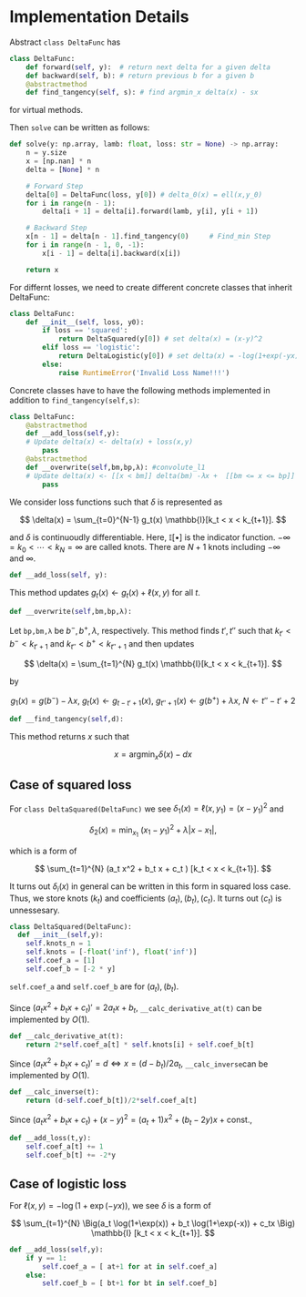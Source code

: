 # Implementation Details
Abstract `class DeltaFunc` has

```python  
class DeltaFunc:
    def forward(self, y):  # return next delta for a given delta
    def backward(self, b): # return previous b for a given b
    @abstractmethod
    def find_tangency(self, s): # find argmin_x delta(x) - sx
```  
for virtual methods.

Then `solve` can be written as follows:
```python  
def solve(y: np.array, lamb: float, loss: str = None) -> np.array:
    n = y.size
    x = [np.nan] * n
    delta = [None] * n

    # Forward Step    
    delta[0] = DeltaFunc(loss, y[0]) # delta_0(x) = ell(x,y_0)
    for i in range(n - 1):
        delta[i + 1] = delta[i].forward(lamb, y[i], y[i + 1])

    # Backward Step
    x[n - 1] = delta[n - 1].find_tangency(0)     # Find_min Step
    for i in range(n - 1, 0, -1):
        x[i - 1] = delta[i].backward(x[i])

    return x
```  

For differnt losses, we need to create different concrete classes that inherit DeltaFunc:
```python
class DeltaFunc:
    def __init__(self, loss, y0):
        if loss == 'squared': 
            return DeltaSquared(y[0]) # set delta(x) = (x-y)^2 
        elif loss == 'logistic':
            return DeltaLogistic(y[0]) # set delta(x) = -log(1+exp(-yx))
        else:
            raise RuntimeError('Invalid Loss Name!!!')

```

Concrete classes have to have the following methods implemented in addition to `find_tangency(self,s)`:

```python
class DeltaFunc:
    @abstractmethod
    def __add_loss(self,y):
    # Update delta(x) <- delta(x) + loss(x,y)
        pass
    @abstractmethod        
    def __overwrite(self,bm,bp,λ): #convolute_l1 
    # Update delta(x) <- [[x < bm]] delta(bm) -λx +  [[bm <= x <= bp]] delta(x) + [[bp < x ]] delta(bp) + λx  
        pass
```

We consider loss functions such that $\delta$ is represented as 

$$ \delta(x) = \sum_{t=0}^{N-1} g_t(x)  \mathbb{I}[k_t < x < k_{t+1}]. $$

and $\delta$ is continuoudly differentiable. Here, $\mathbb{I}[\bullet]$ is the indicator function.
$-\infty = k_0 < \cdots < k_{N} = \infty$ are called knots. There are $N+1$ knots including $-\infty$ and $\infty$.

```python
def __add_loss(self, y):   
```
This method updates $g_t(x) \gets g_t(x) + \ell(x,y)$ for all $t$.

```python
def __overwrite(self,bm,bp,λ):   
```
Let `bp,bm,λ` be $b^-,b^+,\lambda$, respectively.
This method finds $t',t''$ such that $k_{t'} < b^- < k_{t'+1}$ and $k_{t''} < b^+ < k_{t''+1}$ and then updates 

$$ \delta(x) = \sum_{t=1}^{N} g_t(x)  \mathbb{I}[k_t < x < k_{t+1}]. $$

by

$$ g_1(x ) = g(b^-) -\lambda x,\ g_t(x) \gets g_{t - t' + 1}(x),\  g_{t'' + 1}(x) \gets g(b^+) +\lambda x, \ N\gets t'' -t' + 2  $$


```python
def __find_tangency(self,d):   
```
This method returns $x$ such that 

$$x = \mathop{\mathrm{argmin}}_x \delta(x) -dx$$


## Case of squared loss

For `class DeltaSquared(DeltaFunc)` we see $\delta_1(x) = \ell(x,y_1) = (x-y_1)^2$ and 

$$\delta_2(x) = \min_{x_1}\ (x_1-y_1)^2 + \lambda |x -x_1|, $$

which is a form of 

$$ \sum_{t=1}^{N} (a_t x^2 + b_t x + c_t )  [k_t < x < k_{t+1}]. $$

It turns out $\delta_i(x)$ in general can be written in this form in squared loss case.
Thus, we store knots $(k_t)$ and coefficients $(a_t),(b_t),(c_t)$. It turns out $(c_t)$ is unnessesary.
```python
class DeltaSquared(DeltaFunc):
  def __init__(self,y):
    self.knots_n = 1
    self.knots = [-float('inf'), float('inf')] 
    self.coef_a = [1]
    self.coef_b = [-2 * y]
```
`self.coef_a` and `self.coef_b` are for $(a_t),(b_t)$.

Since $(a_t x^2 + b_t x + c_t)' =2a_t x+ b_t,$ `__calc_derivative_at(t)` can be implemented by $O(1)$.
```python  
def __calc_derivative_at(t):
    return 2*self.coef_a[t] * self.knots[i] + self.coef_b[t]  
```

Since $(a_t x^2 + b_t x + c_t)' =d \Leftrightarrow x = (d - b_t)/2a_t,$ `__calc_inverse`can be implemented by $O(1)$.
```python  
def __calc_inverse(t):
    return (d-self.coef_b[t])/2*self.coef_a[t]   
```

Since $(a_t x^2 + b_t x + c_t) + (x-y)^2 = (a_t+1) x^2 + (b_t-2y)x + \mathrm{const.},$
```python  
def __add_loss(t,y):
    self.coef_a[t] += 1
    self.coef_b[t] += -2*y
```






## Case of logistic loss
For $\ell(x,y)= -\log(1+\exp(-yx))$, we see $\delta$ is a form of 

$$ \sum_{t=1}^{N} \Big(a_t \log(1+\exp(x)) + b_t \log(1+\exp(-x)) + c_tx \Big) \mathbb{I} [k_t < x < k_{t+1}]. $$


```python  
def __add_loss(self,y):
    if y == 1:
        self.coef_a = [ at+1 for at in self.coef_a]
    else:
        self.coef_b = [ bt+1 for bt in self.coef_b]
    
```

